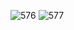 ![576](https://github.com/skygitIG/reels/assets/117715724/db71fdfc-6b2b-4fca-8f75-3f2416a54384)
![577](https://github.com/skygitIG/reels/assets/117715724/c3a4a2d6-ce2b-424d-ba4e-c1b7cd94119a)
